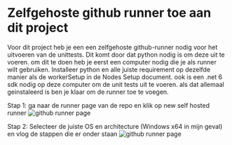 # Zelfgehoste github runner toe aan dit project
Voor dit project heb je een een zelfgehoste github-runner nodig voor het uitvoeren van de unittests.
Dit komt door dat python nodig is om deze uit te voeren. 
om dit te doen heb je eerst een computer nodig die je als runner wilt gebruiken.
Installeer python en alle juiste requirement op dezelfde manier als de workerSetup in de Nodes Setup document.
ook is een .net 6 sdk nodig op deze computer om de unit tests uit te voeren.
als dat allemaal geinstaleerd is ben je klaar om de runner toe te voegen.

Stap 1: ga naar de runner page van de repo en klik op new self hosted runner
![github runner page](https://i.imgur.com/QvOB0Bw.png)

Stap 2: Selecteer de juiste OS en architecture (Windows x64 in mijn geval)
en vlog de stappen die er onder staan
![github runner page](https://i.imgur.com/QvOB0Bw.png)
